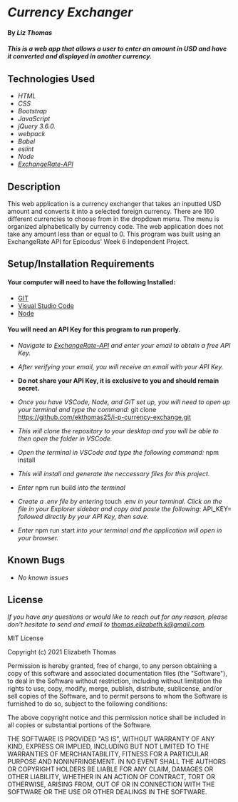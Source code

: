 # _Currency Exchanger_

#### By _Liz Thomas_

#### _This is a web app that allows a user to enter an amount in USD and have it converted and displayed in another currency._

## Technologies Used

* _HTML_
* _CSS_
* _Bootstrap_
* _JavaScript_
* _jQuery 3.6.0._
* _webpack_
* _Babel_
* _eslint_
* _Node_
* _[ExchangeRate-API](https://www.exchangerate-api.com/)_


## Description

This web application is a currency exchanger that takes an inputted USD amount and converts it into a selected foreign currency. There are 160 different currencies to choose from in the dropdown menu. The menu is organized alphabetically by currency code. The web application does not take any amount less than or equal to 0. This program was built using an ExchangeRate API for Epicodus' Week 6 Independent Project.

## Setup/Installation Requirements

#### Your computer will need to have the following Installed:
* [GIT](https://docs.github.com/en/get-started/quickstart/set-up-git)
* [Visual Studio Code](https://code.visualstudio.com/download)
* [Node](https://nodejs.dev/learn/how-to-install-nodejs)

#### You will need an API Key for this program to run properly.
  * _Navigate to [ExchangeRate-API](https://www.exchangerate-api.com/) and enter your email to obtain a free API Key._
  * _After verifying your email, you will receive an email with your API Key._
  * **Do not share your API Key, it is exclusive to you and should remain secret.**

* _Once you have VSCode, Node, and GIT set up, you will need to open up your terminal and type the command:_ git clone https://github.com/ekthomas25/i-p-currency-exchange.git

* _This will clone the repository to your desktop and you will be able to then open the folder in VSCode._
* _Open the terminal in VSCode and type the following command:_ npm install
* _This will install and generate the neccessary files for this project._
* _Enter_ npm run build _into the terminal_
* _Create a .env file by entering_ touch .env _in your terminal. Click on the file in your Explorer sidebar and copy and paste the following:_ API_KEY= _followed directly by your API Key, then save_.
* _Enter_ npm run start _into your terminal and the application will open in your browser._

## Known Bugs

* _No known issues_

## License

_If you have any questions or would like to reach out for any reason, please don't hesitate to send and email to [thomas.elizabeth.k@gmail.com](mailto:thomas.elizabeth.k@gmail.com)._

MIT License

Copyright (c) 2021 Elizabeth Thomas

Permission is hereby granted, free of charge, to any person obtaining a copy
of this software and associated documentation files (the "Software"), to deal
in the Software without restriction, including without limitation the rights
to use, copy, modify, merge, publish, distribute, sublicense, and/or sell
copies of the Software, and to permit persons to whom the Software is
furnished to do so, subject to the following conditions:

The above copyright notice and this permission notice shall be included in all
copies or substantial portions of the Software.

THE SOFTWARE IS PROVIDED "AS IS", WITHOUT WARRANTY OF ANY KIND, EXPRESS OR
IMPLIED, INCLUDING BUT NOT LIMITED TO THE WARRANTIES OF MERCHANTABILITY,
FITNESS FOR A PARTICULAR PURPOSE AND NONINFRINGEMENT. IN NO EVENT SHALL THE
AUTHORS OR COPYRIGHT HOLDERS BE LIABLE FOR ANY CLAIM, DAMAGES OR OTHER
LIABILITY, WHETHER IN AN ACTION OF CONTRACT, TORT OR OTHERWISE, ARISING FROM,
OUT OF OR IN CONNECTION WITH THE SOFTWARE OR THE USE OR OTHER DEALINGS IN THE
SOFTWARE.